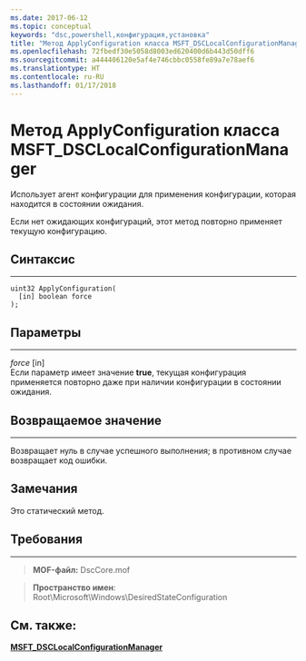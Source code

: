 ```yaml
---
ms.date: 2017-06-12
ms.topic: conceptual
keywords: "dsc,powershell,конфигурация,установка"
title: "Метод ApplyConfiguration класса MSFT_DSCLocalConfigurationManager"
ms.openlocfilehash: 72fbedf30e5058d8003ed620400d6b443d50dff6
ms.sourcegitcommit: a444406120e5af4e746cbbc0558fe89a7e78aef6
ms.translationtype: HT
ms.contentlocale: ru-RU
ms.lasthandoff: 01/17/2018
---
```

# <a name="applyconfiguration-method-of-the-msftdsclocalconfigurationmanager-class"></a>Метод ApplyConfiguration класса MSFT_DSCLocalConfigurationManager

Использует агент конфигурации для применения конфигурации, которая находится в состоянии ожидания. 

Если нет ожидающих конфигураций, этот метод повторно применяет текущую конфигурацию.


## <a name="syntax"></a>Синтаксис
------

```mof
uint32 ApplyConfiguration(
  [in] boolean force
);
```

## <a name="parameters"></a>Параметры
----------

*force* \[in\]  
Если параметр имеет значение **true**, текущая конфигурация применяется повторно даже при наличии конфигурации в состоянии ожидания.

## <a name="return-value"></a>Возвращаемое значение
------------

Возвращает нуль в случае успешного выполнения; в противном случае возвращает код ошибки.

## <a name="remarks"></a>Замечания

Это статический метод.

## <a name="requirements"></a>Требования
------------
>**MOF-файл:** DscCore.mof

>**Пространство имен**: Root\Microsoft\Windows\DesiredStateConfiguration


## <a name="see-also"></a>См. также:


[**MSFT_DSCLocalConfigurationManager**](msft-dsclocalconfigurationmanager.md)

 

 



